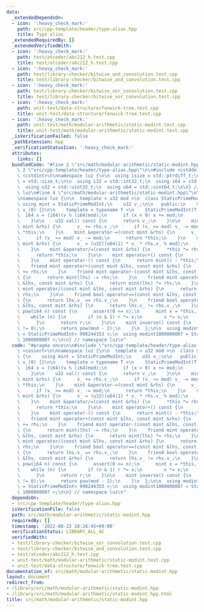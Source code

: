 ```yaml
---
data:
  _extendedDependsOn:
  - icon: ':heavy_check_mark:'
    path: src/cpp-template/header/type-alias.hpp
    title: Type alias
  _extendedRequiredBy: []
  _extendedVerifiedWith:
  - icon: ':heavy_check_mark:'
    path: test/atcoder/abc212_h.test.cpp
    title: test/atcoder/abc212_h.test.cpp
  - icon: ':heavy_check_mark:'
    path: test/library-checker/bitwise_and_convolution.test.cpp
    title: test/library-checker/bitwise_and_convolution.test.cpp
  - icon: ':heavy_check_mark:'
    path: test/library-checker/bitwise_xor_convolution.test.cpp
    title: test/library-checker/bitwise_xor_convolution.test.cpp
  - icon: ':heavy_check_mark:'
    path: unit-test/data-structure/fenwick-tree.test.cpp
    title: unit-test/data-structure/fenwick-tree.test.cpp
  - icon: ':heavy_check_mark:'
    path: unit-test/math/modular-arithmetic/static-modint.test.cpp
    title: unit-test/math/modular-arithmetic/static-modint.test.cpp
  _isVerificationFailed: false
  _pathExtension: hpp
  _verificationStatusIcon: ':heavy_check_mark:'
  attributes:
    links: []
  bundledCode: "#line 2 \"src/math/modular-arithmetic/static-modint.hpp\"\n\n#line\
    \ 2 \"src/cpp-template/header/type-alias.hpp\"\n\n#include <cstddef>\n#include\
    \ <cstdint>\n\nnamespace luz {\n\n  using isize = std::ptrdiff_t;\n  using usize\
    \ = std::size_t;\n\n  using i32 = std::int32_t;\n  using i64 = std::int64_t;\n\
    \  using u32 = std::uint32_t;\n  using u64 = std::uint64_t;\n\n} // namespace\
    \ luz\n#line 4 \"src/math/modular-arithmetic/static-modint.hpp\"\n\n#include <cassert>\n\
    \nnamespace luz {\n\n  template < u32 mod >\n  class StaticPrimeModInt {\n   \
    \ using mint = StaticPrimeModInt;\n    u32 v_;\n\n   public:\n    StaticPrimeModInt():\
    \ v_(0) {}\n\n    template < typename T >\n    StaticPrimeModInt(T v) {\n    \
    \  i64 x = (i64)(v % (i64)mod);\n      if (x < 0) x += mod;\n      v_ = (u32)x;\n\
    \    }\n\n    u32 val() const {\n      return v_;\n    }\n\n    mint &operator+=(const\
    \ mint &rhs) {\n      v_ += rhs.v_;\n      if (v_ >= mod) v_ -= mod;\n      return\
    \ *this;\n    }\n    mint &operator-=(const mint &rhs) {\n      v_ += mod - rhs.v_;\n\
    \      if (v_ >= mod) v_ -= mod;\n      return *this;\n    }\n    mint &operator*=(const\
    \ mint &rhs) {\n      v_ = (u32)(u64(1) * v_ * rhs.v_ % mod);\n      return *this;\n\
    \    }\n    mint &operator/=(const mint &rhs) {\n      *this *= rhs.inverse();\n\
    \      return *this;\n    }\n\n    mint operator+() const {\n      return *this;\n\
    \    }\n    mint operator-() const {\n      return mint() - *this;\n    }\n\n\
    \    friend mint operator+(const mint &lhs, const mint &rhs) {\n      return mint(lhs)\
    \ += rhs;\n    }\n    friend mint operator-(const mint &lhs, const mint &rhs)\
    \ {\n      return mint(lhs) -= rhs;\n    }\n    friend mint operator*(const mint\
    \ &lhs, const mint &rhs) {\n      return mint(lhs) *= rhs;\n    }\n    friend\
    \ mint operator/(const mint &lhs, const mint &rhs) {\n      return mint(lhs) /=\
    \ rhs;\n    }\n\n    friend bool operator==(const mint &lhs, const mint &rhs)\
    \ {\n      return lhs.v_ == rhs.v_;\n    }\n    friend bool operator!=(const mint\
    \ &lhs, const mint &rhs) {\n      return lhs.v_ != rhs.v_;\n    }\n\n    mint\
    \ pow(i64 n) const {\n      assert(0 <= n);\n      mint x = *this, r = 1;\n  \
    \    while (n) {\n        if (n & 1) r *= x;\n        x *= x;\n        n >>= 1;\n\
    \      }\n      return r;\n    }\n\n    mint inverse() const {\n      assert(v_\
    \ != 0);\n      return pow(mod - 2);\n    }\n  };\n\n  using modint998244353 \
    \ = StaticPrimeModInt< 998244353 >;\n  using modint1000000007 = StaticPrimeModInt<\
    \ 1000000007 >;\n\n} // namespace luz\n"
  code: "#pragma once\n\n#include \"src/cpp-template/header/type-alias.hpp\"\n\n#include\
    \ <cassert>\n\nnamespace luz {\n\n  template < u32 mod >\n  class StaticPrimeModInt\
    \ {\n    using mint = StaticPrimeModInt;\n    u32 v_;\n\n   public:\n    StaticPrimeModInt():\
    \ v_(0) {}\n\n    template < typename T >\n    StaticPrimeModInt(T v) {\n    \
    \  i64 x = (i64)(v % (i64)mod);\n      if (x < 0) x += mod;\n      v_ = (u32)x;\n\
    \    }\n\n    u32 val() const {\n      return v_;\n    }\n\n    mint &operator+=(const\
    \ mint &rhs) {\n      v_ += rhs.v_;\n      if (v_ >= mod) v_ -= mod;\n      return\
    \ *this;\n    }\n    mint &operator-=(const mint &rhs) {\n      v_ += mod - rhs.v_;\n\
    \      if (v_ >= mod) v_ -= mod;\n      return *this;\n    }\n    mint &operator*=(const\
    \ mint &rhs) {\n      v_ = (u32)(u64(1) * v_ * rhs.v_ % mod);\n      return *this;\n\
    \    }\n    mint &operator/=(const mint &rhs) {\n      *this *= rhs.inverse();\n\
    \      return *this;\n    }\n\n    mint operator+() const {\n      return *this;\n\
    \    }\n    mint operator-() const {\n      return mint() - *this;\n    }\n\n\
    \    friend mint operator+(const mint &lhs, const mint &rhs) {\n      return mint(lhs)\
    \ += rhs;\n    }\n    friend mint operator-(const mint &lhs, const mint &rhs)\
    \ {\n      return mint(lhs) -= rhs;\n    }\n    friend mint operator*(const mint\
    \ &lhs, const mint &rhs) {\n      return mint(lhs) *= rhs;\n    }\n    friend\
    \ mint operator/(const mint &lhs, const mint &rhs) {\n      return mint(lhs) /=\
    \ rhs;\n    }\n\n    friend bool operator==(const mint &lhs, const mint &rhs)\
    \ {\n      return lhs.v_ == rhs.v_;\n    }\n    friend bool operator!=(const mint\
    \ &lhs, const mint &rhs) {\n      return lhs.v_ != rhs.v_;\n    }\n\n    mint\
    \ pow(i64 n) const {\n      assert(0 <= n);\n      mint x = *this, r = 1;\n  \
    \    while (n) {\n        if (n & 1) r *= x;\n        x *= x;\n        n >>= 1;\n\
    \      }\n      return r;\n    }\n\n    mint inverse() const {\n      assert(v_\
    \ != 0);\n      return pow(mod - 2);\n    }\n  };\n\n  using modint998244353 \
    \ = StaticPrimeModInt< 998244353 >;\n  using modint1000000007 = StaticPrimeModInt<\
    \ 1000000007 >;\n\n} // namespace luz\n"
  dependsOn:
  - src/cpp-template/header/type-alias.hpp
  isVerificationFile: false
  path: src/math/modular-arithmetic/static-modint.hpp
  requiredBy: []
  timestamp: '2022-08-22 18:26:45+09:00'
  verificationStatus: LIBRARY_ALL_AC
  verifiedWith:
  - test/library-checker/bitwise_xor_convolution.test.cpp
  - test/library-checker/bitwise_and_convolution.test.cpp
  - test/atcoder/abc212_h.test.cpp
  - unit-test/math/modular-arithmetic/static-modint.test.cpp
  - unit-test/data-structure/fenwick-tree.test.cpp
documentation_of: src/math/modular-arithmetic/static-modint.hpp
layout: document
redirect_from:
- /library/src/math/modular-arithmetic/static-modint.hpp
- /library/src/math/modular-arithmetic/static-modint.hpp.html
title: src/math/modular-arithmetic/static-modint.hpp
---
```

